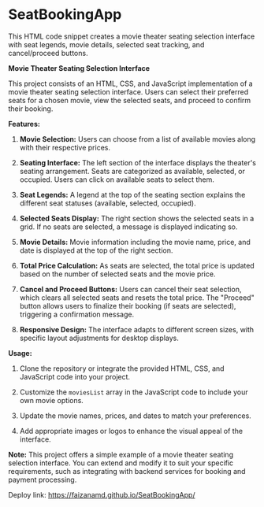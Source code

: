 # SeatBookingApp
This HTML code snippet creates a movie theater seating selection interface with seat legends, movie details, selected seat tracking, and cancel/proceed buttons.

**Movie Theater Seating Selection Interface**

This project consists of an HTML, CSS, and JavaScript implementation of a movie theater seating selection interface. Users can select their preferred seats for a chosen movie, view the selected seats, and proceed to confirm their booking.

**Features:**

1. **Movie Selection:** Users can choose from a list of available movies along with their respective prices.

2. **Seating Interface:** The left section of the interface displays the theater's seating arrangement. Seats are categorized as available, selected, or occupied. Users can click on available seats to select them.

3. **Seat Legends:** A legend at the top of the seating section explains the different seat statuses (available, selected, occupied).

4. **Selected Seats Display:** The right section shows the selected seats in a grid. If no seats are selected, a message is displayed indicating so.

5. **Movie Details:** Movie information including the movie name, price, and date is displayed at the top of the right section.

6. **Total Price Calculation:** As seats are selected, the total price is updated based on the number of selected seats and the movie price.

7. **Cancel and Proceed Buttons:** Users can cancel their seat selection, which clears all selected seats and resets the total price. The "Proceed" button allows users to finalize their booking (if seats are selected), triggering a confirmation message.

8. **Responsive Design:** The interface adapts to different screen sizes, with specific layout adjustments for desktop displays.

**Usage:**

1. Clone the repository or integrate the provided HTML, CSS, and JavaScript code into your project.

2. Customize the `moviesList` array in the JavaScript code to include your own movie options.

3. Update the movie names, prices, and dates to match your preferences.

4. Add appropriate images or logos to enhance the visual appeal of the interface.

**Note:** This project offers a simple example of a movie theater seating selection interface. You can extend and modify it to suit your specific requirements, such as integrating with backend services for booking and payment processing.


Deploy link: https://faizanamd.github.io/SeatBookingApp/

